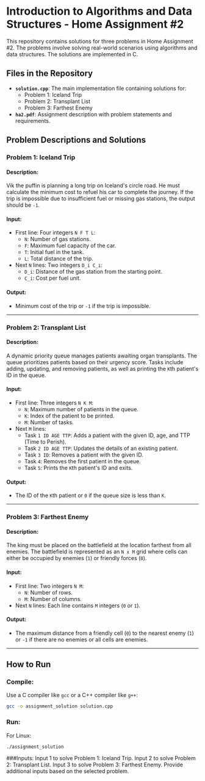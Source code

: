 # Introduction to Algorithms and Data Structures - Home Assignment #2

This repository contains solutions for three problems in Home Assignment #2. The problems involve solving real-world scenarios using algorithms and data structures. The solutions are implemented in C.

## Files in the Repository

- **`solution.cpp`**: The main implementation file containing solutions for:
  - Problem 1: Iceland Trip
  - Problem 2: Transplant List
  - Problem 3: Farthest Enemy
- **`ha2.pdf`**: Assignment description with problem statements and requirements.

## Problem Descriptions and Solutions

### Problem 1: Iceland Trip

#### Description:
Vik the puffin is planning a long trip on Iceland's circle road. He must calculate the minimum cost to refuel his car to complete the journey. If the trip is impossible due to insufficient fuel or missing gas stations, the output should be `-1`.

#### Input:
- First line: Four integers `N F T L`:
  - `N`: Number of gas stations.
  - `F`: Maximum fuel capacity of the car.
  - `T`: Initial fuel in the tank.
  - `L`: Total distance of the trip.
- Next `N` lines: Two integers `D_i C_i`:
  - `D_i`: Distance of the gas station from the starting point.
  - `C_i`: Cost per fuel unit.

#### Output:
- Minimum cost of the trip or `-1` if the trip is impossible.

---

### Problem 2: Transplant List

#### Description:
A dynamic priority queue manages patients awaiting organ transplants. The queue prioritizes patients based on their urgency score. Tasks include adding, updating, and removing patients, as well as printing the `K`th patient's ID in the queue.

#### Input:
- First line: Three integers `N K M`:
  - `N`: Maximum number of patients in the queue.
  - `K`: Index of the patient to be printed.
  - `M`: Number of tasks.
- Next `M` lines:
  - Task `1 ID AGE TTP`: Adds a patient with the given ID, age, and TTP (Time to Perish).
  - Task `2 ID AGE TTP`: Updates the details of an existing patient.
  - Task `3 ID`: Removes a patient with the given ID.
  - Task `4`: Removes the first patient in the queue.
  - Task `5`: Prints the `K`th patient's ID and exits.

#### Output:
- The ID of the `K`th patient or `0` if the queue size is less than `K`.

---

### Problem 3: Farthest Enemy

#### Description:
The king must be placed on the battlefield at the location farthest from all enemies. The battlefield is represented as an `N x M` grid where cells can either be occupied by enemies (`1`) or friendly forces (`0`).

#### Input:
- First line: Two integers `N M`:
  - `N`: Number of rows.
  - `M`: Number of columns.
- Next `N` lines: Each line contains `M` integers (`0` or `1`).

#### Output:
- The maximum distance from a friendly cell (`0`) to the nearest enemy (`1`) or `-1` if there are no enemies or all cells are enemies.

---

## How to Run

### Compile:
Use a C compiler like `gcc` or a C++ compiler like `g++`:
```bash
gcc -o assignment_solution solution.cpp
```
### Run:
For Linux:
```
./assignment_solution
```
###Inputs:
Input 1 to solve Problem 1: Iceland Trip.
Input 2 to solve Problem 2: Transplant List.
Input 3 to solve Problem 3: Farthest Enemy.
Provide additional inputs based on the selected problem.

